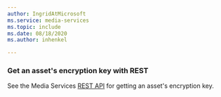 ```yaml
---
author: IngridAtMicrosoft
ms.service: media-services 
ms.topic: include
ms.date: 08/18/2020
ms.author: inhenkel

---
```


### Get an asset's encryption key with REST

See the Media Services [REST API](/rest/api/media/assets/get-encryption-key) for getting an asset's encryption key.
